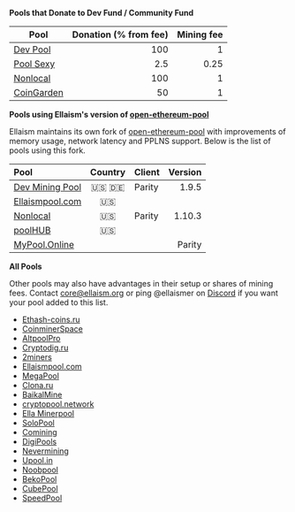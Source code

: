 <!-- TITLE: Pools -->
<!-- SUBTITLE: Ellaism - A stable network with no premine and no dev fees -->


**Pools that Donate to Dev Fund / Community Fund**


<div id="dev-pools">


| Pool | Donation (% from fee) | Mining fee |
|---------------|---------------------------------:|----------------:|
| [Dev Pool](https://pool.ellaism.org)  | 100 | 1 |
| [Pool Sexy](http://ella.pool.sexy) | 2.5 | 0.25 |
| [Nonlocal](https://pool.nonlocal.ca) | 100 | 1 |
| [CoinGarden](http://ella.cgpools.io/) | 50 | 1 |

</div>

**Pools using Ellaism's version of [open-ethereum-pool](https://github.com/ellaism/open-ethereum-pool)**

Ellaism maintains its own fork of [open-ethereum-pool](https://github.com/ellaism/open-ethereum-pool) with improvements of memory usage, network latency and PPLNS support.
Below is the list of pools using this fork.


<div id="oep-pools">

|Pool| Country | Client | Version |
|:-------|:------------:|-----------|------------:|
| [Dev Mining Pool](https://pool.ellaism.org/)|:us: :de: |Parity|1.9.5|
| [Ellaismpool.com](http://ellaismpool.com)   |:us:|    |    |
| [Nonlocal](https://pool.nonlocal.ca)              |:us:|Parity|1.10.3|
| [poolHUB](http://ella.poolhub.org/)               |:us:|    |    |
| [MyPool.Online](https://ella.mypool.online)  |      |    |Parity|
 
</div>

**All Pools**

Other pools may also have advantages in their setup or shares of mining fees.
Contact core@ellaism.org or ping @ellaismer on [Discord](https://discord.ellaism.org/) if you want your pool added to this list.

<div id="all-pools">

* [Ethash-coins.ru](http://ella.ethash-coins.ru)
* [CoinminerSpace](http://ella.coinminer.space)
* [AltpoolPro](http://ella.altpool.pro)
* [Cryptodig.ru](http://ella-solo.cryptodig.ru)
* [2miners](https://2miners.com)
* [Ellaismpool.com](http://ellaismpool.com)
* [MegaPool](http://megapool.io/ella)
* [Clona.ru](http://clona.ru)
* [BaikalMine](http://ell.baikalmine.com)
* [cryptopool.network](http://ella.cryptopool.network)
* [Ella Minerpool](http://ella.minerpool.net)
* [SoloPool](https://ella.solopool.org)
* [Comining](http://comining.io/)
* [DigiPools](http://ella.digipools.org)
* [Nevermining](http://ella.nevermining.org)
* [Upool.in](https://ella.upool.in)
* [Noobpool](http://ella.noobpool.com)
* [BekoPool](https://bekopool.io/)
* [CubePool](https://www.cubepool.eu)
* [SpeedPool](https://ella-speedpool.com)


</div>

